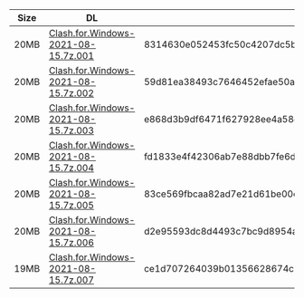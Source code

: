 |    Size   |     DL  | sha512sum |
|  ---  |  ---  |  ---  |
| 20MB | [Clash.for.Windows-2021-08-15.7z.001](https://cdn.jsdelivr.net/gh/appleians/cfw_m1@main/Clash.for.Windows-2021-08-15.7z.001) | 8314630e052453fc50c4207dc5b25ecceeac113578e815db693945954c67537b08a059f1450f19f227bcdefa6d455115f5260454b19a6fb0c1937a154590ee9c |
| 20MB | [Clash.for.Windows-2021-08-15.7z.002](https://cdn.jsdelivr.net/gh/appleians/cfw_m1@main/Clash.for.Windows-2021-08-15.7z.002) | 59d81ea38493c7646452efae50a477a32b3fb18e079bede71626afa649472d409dc9b0db6f4197d8d7445137084382aa1233aba16d58bebbae52f59e0165af5d |
| 20MB | [Clash.for.Windows-2021-08-15.7z.003](https://cdn.jsdelivr.net/gh/appleians/cfw_m1@main/Clash.for.Windows-2021-08-15.7z.003) | e868d3b9df6471f627928ee4a58ea737482668b0429e66a9c7bec6e644e9b1d43f8445bde64e4323d64d40979899c21cbe95921340d9d86d8adad30c15cc393a |
| 20MB | [Clash.for.Windows-2021-08-15.7z.004](https://cdn.jsdelivr.net/gh/appleians/cfw_m1@main/Clash.for.Windows-2021-08-15.7z.004) | fd1833e4f42306ab7e88dbb7fe6df335b5a52377b259d91acf006dd6d0026327808af87b48f1cde510cabee3c4240f4c1193d66e5c724181012cc2e0fc2dd127 |
| 20MB | [Clash.for.Windows-2021-08-15.7z.005](https://cdn.jsdelivr.net/gh/appleians/cfw_m1@main/Clash.for.Windows-2021-08-15.7z.005) | 83ce569fbcaa82ad7e21d61be00cd28b8a163b33700ce9ec86906269a4df31a3263470bd9236eb0028098b545b04e531c37e20ce5f0c0250a8e20cd5326acf85 |
| 20MB | [Clash.for.Windows-2021-08-15.7z.006](https://cdn.jsdelivr.net/gh/appleians/cfw_m1@main/Clash.for.Windows-2021-08-15.7z.006) | d2e95593dc8d4493c7bc9d8954ac9fc03442dc9f7c00282fe651ba466f3d804c8ceac3330d35c40e4d05b9600abafb22a6f7f0beace308d0c66fea4274ae8579 |
| 19MB | [Clash.for.Windows-2021-08-15.7z.007](https://cdn.jsdelivr.net/gh/appleians/cfw_m1@main/Clash.for.Windows-2021-08-15.7z.007) | ce1d707264039b01356628674c378a875fdc171bfa7e7c975326e117585396cbdc873c4a632667b5a9a591be98af5a629f8d1c76e76b4db5fd7d781a38643b1e |

